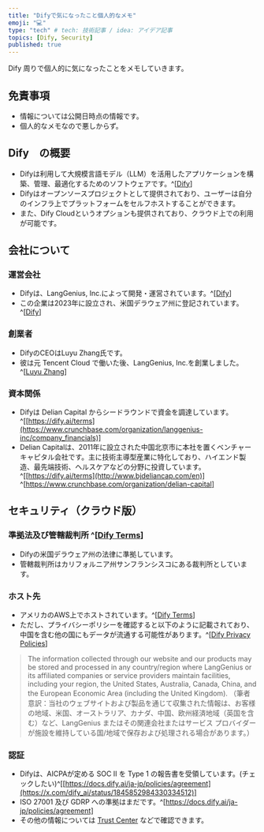 ```yaml
---
title: "Difyで気になったこと個人的なメモ"
emoji: "💻" 
type: "tech" # tech: 技術記事 / idea: アイデア記事
topics: [Dify, Security] 
published: true
---
```

Dify 周りで個人的に気になったことをメモしていきます。

## 免責事項
- 情報については公開日時点の情報です。
- 個人的なメモなので悪しからず。

## Dify　の概要
- Difyは利用して大規模言語モデル（LLM）を活用したアプリケーションを構築、管理、最適化するためのソフトウェアです。^[[Dify](https://dify.ai/)]
- Difyはオープンソースプロジェクトとして提供されており、ユーザーは自分のインフラ上でプラットフォームをセルフホストすることができます。
- また、Dify Cloudというオプションも提供されており、クラウド上での利用が可能です。

## 会社について
### 運営会社
- Difyは、LangGenius, Inc.によって開発・運営されています。^[[Dify](https://dify.ai/)]
- この企業は2023年に設立され、米国デラウェア州に登記されています。^[[Dify](https://dify.ai/)]

### 創業者
- DifyのCEOはLuyu Zhang氏です。
- 彼は元 Tencent Cloud で働いた後、LangGenius, Inc.を創業しました。^[[Luyu Zhang](https://www.linkedin.com/in/luyu-zhang)]

### 資本関係
- Difyは Delian Capital からシードラウンドで資金を調達しています。^[[https://dify.ai/terms](https://www.crunchbase.com/organization/langgenius-inc/company_financials)]
- Delian Capitalは、2011年に設立された中国北京市に本社を置くベンチャーキャピタル会社です。主に技術主導型産業に特化しており、ハイエンド製造、最先端技術、ヘルスケアなどの分野に投資しています。^[[https://dify.ai/terms](http://www.bjdeliancap.com/en)] ^[https://www.crunchbase.com/organization/delian-capital]

## セキュリティ（クラウド版）
### 準拠法及び管轄裁判所 ^[[Dify Terms](https://dify.ai/terms)]
- Difyの米国デラウェア州の法律に準拠しています。
- 管轄裁判所はカリフォルニア州サンフランシスコにある裁判所としています。

### ホスト先
- アメリカのAWS上でホストされています。^[[Dify Terms](https://dify.ai/terms)]
- ただし、プライバシーポリシーを確認すると以下のように記載されており、中国を含む他の国にもデータが流通する可能性があります。^[[Dify Privacy Policies](https://docs.dify.ai/ja-jp/policies/agreement)]
> The information collected through our website and our products may be stored and processed in any country/region where LangGenius or its affiliated companies or service providers maintain facilities, including your region, the United States, Australia, Canada, China, and the European Economic Area (including the United Kingdom).
> （筆者意訳：当社のウェブサイトおよび製品を通じて収集された情報は、お客様の地域、米国、オーストラリア、カナダ、中国、欧州経済地域（英国を含む）など、LangGenius またはその関連会社またはサービス プロバイダーが施設を維持している国/地域で保存および処理される場合があります。）

### 認証
- Difyは、AICPAが定める SOC II を Type 1 の報告書を受領しています。(チェックしたい)^[[https://docs.dify.ai/ja-jp/policies/agreement](https://x.com/dify_ai/status/1845852984330334512)]
- ISO 27001 及び GDRP への準拠はまだです。^[https://docs.dify.ai/ja-jp/policies/agreement]
- その他の情報については [Trust Center](https://security.dify.ai/) などで確認できます。
